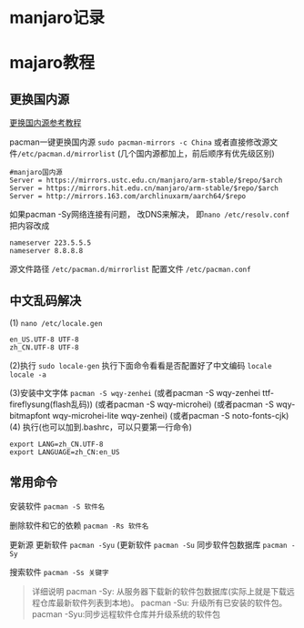 # manjaro记录
# majaro教程

## 更换国内源
[更换国内源参考教程](https://cloud.tencent.com/developer/article/1948468)

pacman一键更换国内源
`sudo pacman-mirrors -c China`
或者直接修改源文件`/etc/pacman.d/mirrorlist`
(几个国内源都加上，前后顺序有优先级区别)
```
#manjaro国内源
Server = https://mirrors.ustc.edu.cn/manjaro/arm-stable/$repo/$arch
Server = https://mirrors.hit.edu.cn/manjaro/arm-stable/$repo/$arch
Server = http://mirrors.163.com/archlinuxarm/aarch64/$repo
```

如果pacman -Sy网络连接有问题，
改DNS来解决，
即`nano /etc/resolv.conf`
把内容改成
```
nameserver 223.5.5.5
nameserver 8.8.8.8
```

源文件路径
`/etc/pacman.d/mirrorlist`
配置文件
`/etc/pacman.conf`

## 中文乱码解决
(1) `nano /etc/locale.gen`
```
en_US.UTF-8 UTF-8
zh_CN.UTF-8 UTF-8
```

(2)执行
`sudo locale-gen`
执行下面命令看看是否配置好了中文编码
`locale`
`locale -a`

(3)安装中文字体
`pacman -S wqy-zenhei`
(或者pacman -S wqy-zenhei ttf-fireflysung(flash乱码))
(或者pacman -S wqy-microhei)
(或者pacman -S wqy-bitmapfont wqy-microhei-lite wqy-zenhei)
(或者pacman -S noto-fonts-cjk)
(4) 执行(也可以加到.bashrc，可以只要第一行命令)
```
export LANG=zh_CN.UTF-8
export LANGUAGE=zh_CN:en_US
```

## 常用命令
安装软件
`pacman -S 软件名`

删除软件和它的依赖
`pacman -Rs 软件名`

更新源 更新软件
`pacman -Syu`
(更新软件
`pacman -Su`
同步软件包数据库
`pacman -Sy`

搜索软件
`pacman -Ss 关键字`

> 详细说明
> pacman -Sy: 从服务器下载新的软件包数据库(实际上就是下载远程仓库最新软件列表到本地)。
> pacman -Su: 升级所有已安装的软件包。
> pacman -Syu:同步远程软件仓库并升级系统的软件包

